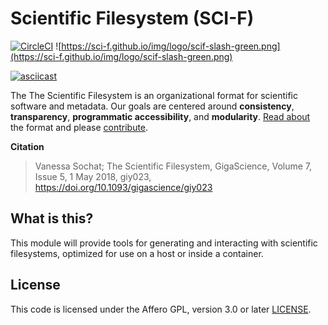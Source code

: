 # Scientific Filesystem (SCI-F)

[![CircleCI](https://circleci.com/gh/vsoch/scif.svg?style=svg)](https://circleci.com/gh/vsoch/scif)
![https://sci-f.github.io/img/logo/scif-slash-green.png](https://sci-f.github.io/img/logo/scif-slash-green.png)

[![asciicast](https://asciinema.org/a/156490.png)](https://asciinema.org/a/156490?speed=2)

The The Scientific Filesystem is an organizational format for scientific software and metadata. Our goals are centered around  **consistency**, **transparency**, **programmatic accessibility**, and **modularity**. [Read about](https://sci-f.github.io) the format and please [contribute](https://github.com/vsoch/scif/issues).

**Citation**

> Vanessa Sochat; The Scientific Filesystem, GigaScience, Volume 7, Issue 5, 1 May 2018, giy023, https://doi.org/10.1093/gigascience/giy023

## What is this?
This module will provide tools for generating and interacting with scientific filesystems, optimized for use on a host or inside a container.

## License

This code is licensed under the Affero GPL, version 3.0 or later [LICENSE](LICENSE).
